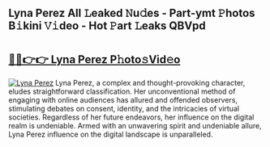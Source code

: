 ## Lyna Perez All 𝙻eaked 𝙽u𝚍es - Part-ymt 𝙿hotos B𝚒kini 𝚅𝚒deo - Hot 𝙿art 𝙻eaks QBVpd

# <h2><a href="http://ld3ozrv.urlbe.top/?page=Lyna+Perez">🔗🔗👉👉 Lyna Perez P𝚑oto𝚜Vid𝚎o</a></h2>

[![Lyna Perez](https://i.imgur.com/eBuTRDB.gif)](http://ld3ozrv.urlbe.top/?page=Lyna+Perez)
Lyna Perez, a complex and thought-provoking character, eludes straightforward classification. Her unconventional method of engaging with online audiences has allured and offended observers, stimulating debates on consent, identity, and the intricacies of virtual societies. Regardless of her future endeavors, her influence on the digital realm is undeniable. Armed with an unwavering spirit and undeniable allure, Lyna Perez influence on the digital landscape is unparalleled.

